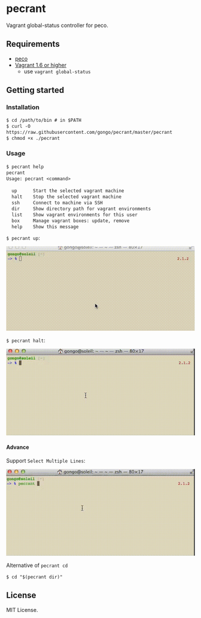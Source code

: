 pecrant
==========

Vagrant global-status controller for peco.

Requirements
--------------------

- [peco](https://github.com/peco/peco)
- [Vagrant 1.6 or higher](http://www.vagrantup.com/blog/feature-preview-vagrant-1-6-global-status.html)
    - use `vagrant global-status`

Getting started
--------------------

### Installation

```
$ cd /path/to/bin # in $PATH
$ curl -O https://raw.githubusercontent.com/gongo/pecrant/master/pecrant
$ chmod +x ./pecrant
```

### Usage

```
$ pecrant help
pecrant
Usage: pecrant <command>

  up      Start the selected vagrant machine
  halt    Stop the selected vagrant machine
  ssh     Connect to machine via SSH
  dir     Show directory path for vagrant environments
  list    Show vagrant environments for this user
  box     Manage vagrant boxes: update, remove
  help    Show this message
```

`$ pecrant up`:

![](./images/pecrant_up.gif)

`$ pecrant halt`:

![](./images/pecrant_halt.gif)

#### Advance

Support `Select Multiple Lines`:

![](./images/pecrant_multiple.gif)

Alternative of `pecrant cd`

    $ cd "$(pecrant dir)"

License
--------------------

MIT License.
